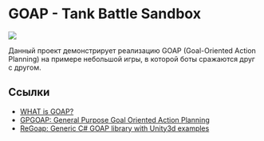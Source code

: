 # GOAP - Tank Battle Sandbox

![](https://github.com/AntKarlov/GOAP/blob/master/Assets/Graphics/goap_pic.gif)

Данный проект демонстрирует реализацию GOAP (Goal-Oriented Action Planning) на примере небольшой игры, в которой боты сражаются друг с другом.

## Ссылки

* [WHAT is GOAP?](http://alumni.media.mit.edu/~jorkin/goap.html)
* [GPGOAP: General Purpose Goal Oriented Action Planning](https://github.com/stolk/GPGOAP)
* [ReGoap: Generic C# GOAP library with Unity3d examples](https://github.com/luxkun/ReGoap)

